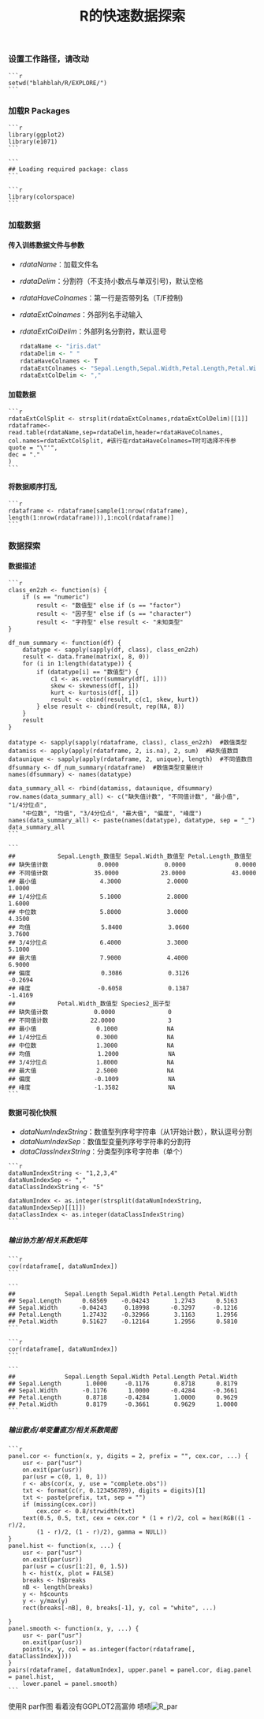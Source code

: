 ﻿---
title: R的快速数据探索
layout: post
guid: urn:uuid:b87da13a-a4dd-402f-b06a-cef7eeee2d87
tags:
  - 数据探索
  - R
---

### 设置工作路径，请改动

    ```r
    setwd("blahblah/R/EXPLORE/")
    ```

### 加载R Packages

    ```r
    library(ggplot2)
    library(e1071)
    ```

    ```
    ## Loading required package: class
    ```

    ```r
    library(colorspace)
    ```

### 加载数据

#### 传入训练数据文件与参数
*   <em>rdataName</em>：加载文件名
*   <em>rdataDelim</em>：分割符（不支持小数点与单双引号)，默认空格
*   <em>rdataHaveColnames</em>：第一行是否带列名（T/F控制)
*   <em>rdataExtColnames</em>：外部列名手动输入
*   <em>rdataExtColDelim</em>：外部列名分割符，默认逗号

    ```r
    rdataName <- "iris.dat"
    rdataDelim <- " "
    rdataHaveColnames <- T
    rdataExtColnames <- "Sepal.Length,Sepal.Width,Petal.Length,Petal.Width,Species2"
    rdataExtColDelim <- ","
    ```

#### 加载数据

    ```r
    rdataExtColSplit <- strsplit(rdataExtColnames,rdataExtColDelim)[[1]]
    rdataframe<-read.table(rdataName,sep=rdataDelim,header=rdataHaveColnames,
    col.names=rdataExtColSplit, #该行在rdataHaveColnames=T时可选择不传参
    quote = "\"'",
    dec = "."
    )
    ```

#### 将数据顺序打乱

    ```r
    rdataframe <- rdataframe[sample(1:nrow(rdataframe), length(1:nrow(rdataframe))),1:ncol(rdataframe)]
    ```

### 数据探索

#### 数据描述

    ```r
    class_en2zh <- function(s) {
        if (s == "numeric") 
            result <- "数值型" else if (s == "factor") 
            result <- "因子型" else if (s == "character") 
            result <- "字符型" else result <- "未知类型"
    }
    
    df_num_summary <- function(df) {
        datatype <- sapply(sapply(df, class), class_en2zh)
        result <- data.frame(matrix(, 8, 0))
        for (i in 1:length(datatype)) {
            if (datatype[i] == "数值型") {
                c1 <- as.vector(summary(df[, i]))
                skew <- skewness(df[, i])
                kurt <- kurtosis(df[, i])
                result <- cbind(result, c(c1, skew, kurt))
            } else result <- cbind(result, rep(NA, 8))
        }
        result
    }
    
    datatype <- sapply(sapply(rdataframe, class), class_en2zh)  #数值类型
    datamiss <- apply(apply(rdataframe, 2, is.na), 2, sum)  #缺失值数目
    dataunique <- sapply(apply(rdataframe, 2, unique), length)  #不同值数目
    dfsummary <- df_num_summary(rdataframe)  #数值类型变量统计
    names(dfsummary) <- names(datatype)
    
    data_summary_all <- rbind(datamiss, dataunique, dfsummary)
    row.names(data_summary_all) <- c("缺失值计数", "不同值计数", "最小值", "1/4分位点", 
        "中位数", "均值", "3/4分位点", "最大值", "偏度", "峰度")
    names(data_summary_all) <- paste(names(datatype), datatype, sep = "_")
    data_summary_all
    ```

    ```
    ##            Sepal.Length_数值型 Sepal.Width_数值型 Petal.Length_数值型
    ## 缺失值计数              0.0000             0.0000              0.0000
    ## 不同值计数             35.0000            23.0000             43.0000
    ## 最小值                  4.3000             2.0000              1.0000
    ## 1/4分位点               5.1000             2.8000              1.6000
    ## 中位数                  5.8000             3.0000              4.3500
    ## 均值                    5.8400             3.0600              3.7600
    ## 3/4分位点               6.4000             3.3000              5.1000
    ## 最大值                  7.9000             4.4000              6.9000
    ## 偏度                    0.3086             0.3126             -0.2694
    ## 峰度                   -0.6058             0.1387             -1.4169
    ##            Petal.Width_数值型 Species2_因子型
    ## 缺失值计数             0.0000               0
    ## 不同值计数            22.0000               3
    ## 最小值                 0.1000              NA
    ## 1/4分位点              0.3000              NA
    ## 中位数                 1.3000              NA
    ## 均值                   1.2000              NA
    ## 3/4分位点              1.8000              NA
    ## 最大值                 2.5000              NA
    ## 偏度                  -0.1009              NA
    ## 峰度                  -1.3582              NA
    ```


#### 数据可视化快照
*    <em>dataNumIndexString</em>：数值型列序号字符串（从1开始计数），默认逗号分割
*    <em>dataNumIndexSep</em>：数值型变量列序号字符串的分割符
*    <em>dataClassIndexString</em>：分类型列序号字符串（单个）

    ```r
    dataNumIndexString <- "1,2,3,4"
    dataNumIndexSep <- ","
    dataClassIndexString <- "5"
    
    dataNumIndex <- as.integer(strsplit(dataNumIndexString, dataNumIndexSep)[[1]])
    dataClassIndex <- as.integer(dataClassIndexString)
    ```


##### 输出协方差/相关系数矩阵


    ```r
    cov(rdataframe[, dataNumIndex])
    ```

    ```
    ##              Sepal.Length Sepal.Width Petal.Length Petal.Width
    ## Sepal.Length      0.68569    -0.04243       1.2743      0.5163
    ## Sepal.Width      -0.04243     0.18998      -0.3297     -0.1216
    ## Petal.Length      1.27432    -0.32966       3.1163      1.2956
    ## Petal.Width       0.51627    -0.12164       1.2956      0.5810
    ```

    ```r
    cor(rdataframe[, dataNumIndex])
    ```

    ```
    ##              Sepal.Length Sepal.Width Petal.Length Petal.Width
    ## Sepal.Length       1.0000     -0.1176       0.8718      0.8179
    ## Sepal.Width       -0.1176      1.0000      -0.4284     -0.3661
    ## Petal.Length       0.8718     -0.4284       1.0000      0.9629
    ## Petal.Width        0.8179     -0.3661       0.9629      1.0000
    ```


##### 输出散点/单变量直方/相关系数简图


    ```r
    panel.cor <- function(x, y, digits = 2, prefix = "", cex.cor, ...) {
        usr <- par("usr")
        on.exit(par(usr))
        par(usr = c(0, 1, 0, 1))
        r <- abs(cor(x, y, use = "complete.obs"))
        txt <- format(c(r, 0.123456789), digits = digits)[1]
        txt <- paste(prefix, txt, sep = "")
        if (missing(cex.cor)) 
            cex.cor <- 0.8/strwidth(txt)
        text(0.5, 0.5, txt, cex = cex.cor * (1 + r)/2, col = hex(RGB((1 - r)/2, 
            (1 - r)/2, (1 - r)/2), gamma = NULL))
    }
    panel.hist <- function(x, ...) {
        usr <- par("usr")
        on.exit(par(usr))
        par(usr = c(usr[1:2], 0, 1.5))
        h <- hist(x, plot = FALSE)
        breaks <- h$breaks
        nB <- length(breaks)
        y <- h$counts
        y <- y/max(y)
        rect(breaks[-nB], 0, breaks[-1], y, col = "white", ...)
        
    }
    panel.smooth <- function(x, y, ...) {
        usr <- par("usr")
        on.exit(par(usr))
        points(x, y, col = as.integer(factor(rdataframe[, dataClassIndex])))
    }
    pairs(rdataframe[, dataNumIndex], upper.panel = panel.cor, diag.panel = panel.hist, 
        lower.panel = panel.smooth)
    ```

使用R par作图 看着没有GGPLOT2高富帅 啧啧![R_par](media/pic/2014-01-02/R_par1.png) 

